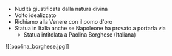 - Nudità giustificata dalla natura divina
- Volto idealizzato
- Richiamo alla Venere con il pomo d'oro
- Statua in Italia anche se Napoleone ha provato a portarla via
	- Statua intitolata a Paolina Borghese (Italiana)

![[paolina_borghese.jpg]]